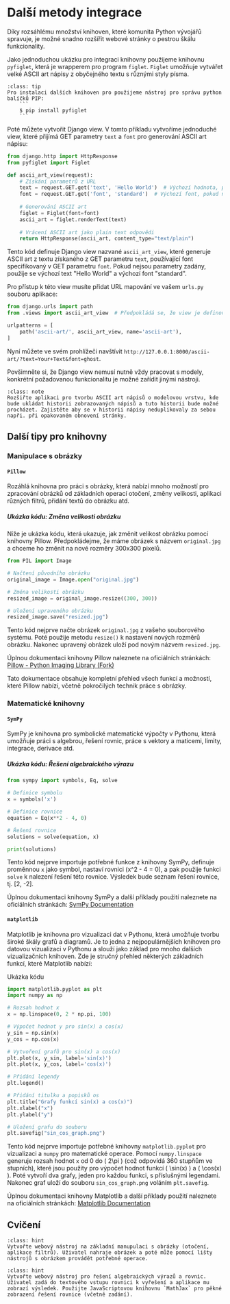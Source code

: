 Další metody integrace
======================

Díky rozsáhlému množství knihoven, které komunita Python vývojářů spravuje, je možné snadno rozšířit webové stránky o pestrou škálu funkcionality. 

Jako jednoduchou ukázku pro integraci knihovny použijeme knihovnu `pyfiglet`, která je wrapperem pro program `figlet`. `Figlet` umožňuje vytvářet velké ASCII art nápisy z obyčejného textu s různými styly písma. 

```{admonition} Instalace balíčků
:class: tip
Pro instalaci dalších knihoven pro použijeme nástroj pro správu python balíčků PIP:
    ```
    $ pip install pyfiglet
    ```
```

Poté můžete vytvořit Django view. V tomto příkladu vytvoříme jednoduché view, které přijímá GET parametry `text` a `font` pro generování ASCII art nápisu:

```python
from django.http import HttpResponse
from pyfiglet import Figlet

def ascii_art_view(request):
    # Získání parametrů z URL
    text = request.GET.get('text', 'Hello World')  # Výchozí hodnota, pokud není text zadán
    font = request.GET.get('font', 'standard')  # Výchozí font, pokud není zadán
    
    # Generování ASCII art
    figlet = Figlet(font=font)
    ascii_art = figlet.renderText(text)
    
    # Vrácení ASCII art jako plain text odpovědi
    return HttpResponse(ascii_art, content_type="text/plain")
```

Tento kód definuje Django view nazvané `ascii_art_view`, které generuje ASCII art z textu získaného z GET parametru `text`, používající font specifikovaný v GET parametru `font`. Pokud nejsou parametry zadány, použije se výchozí text "Hello World" a výchozí font "standard".

Pro přístup k této view musíte přidat URL mapování ve vašem `urls.py` souboru aplikace:

```python
from django.urls import path
from .views import ascii_art_view  # Předpokládá se, že view je definována v views.py

urlpatterns = [
    path('ascii-art/', ascii_art_view, name='ascii-art'),
]
```

Nyní můžete ve svém prohlížeči navštívit `http://127.0.0.1:8000/ascii-art/?text=Your+Text&font=ghost`.

Povšimněte si, že Django view nemusí nutně vždy pracovat s modely, konkrétní požadovanou funkcionalitu je možné zařídit jinými nástroji.


```{admonition} Cvičení
:class: note
Rozšiřte aplikaci pro tvorbu ASCII art nápisů o modelovou vrstvu, kde bude ukládat historii zobrazovaných nápisů a tuto historii bude možné procházet. Zajistěte aby se v historii nápisy neduplikovaly za sebou napři. při opakovaném obnovení stránky.

```

Další tipy pro knihovny
-----------------------

### Manipulace s obrázky

#### `Pillow`

Rozáhlá knihovna pro práci s obrázky, která nabízí mnoho možností pro zpracování obrázků od základních operací otočení, změny velikosti, aplikaci různých filtrů, přidání textů do obrázku atd.

##### Ukázka kódu: Změna velikosti obrázku

Níže je ukázka kódu, která ukazuje, jak změnit velikost obrázku pomocí knihovny Pillow. Předpokládejme, že máme obrázek s názvem `original.jpg` a chceme ho změnit na nové rozměry 300x300 pixelů.

```python
from PIL import Image

# Načtení původního obrázku
original_image = Image.open("original.jpg")

# Změna velikosti obrázku
resized_image = original_image.resize((300, 300))

# Uložení upraveného obrázku
resized_image.save("resized.jpg")
```

Tento kód nejprve načte obrázek `original.jpg` z vašeho souborového systému. Poté použije metodu `resize()` k nastavení nových rozměrů obrázku. Nakonec upravený obrázek uloží pod novým názvem `resized.jpg`.

Úplnou dokumentaci knihovny Pillow naleznete na oficiálních stránkách:
[Pillow - Python Imaging Library (Fork)](https://pillow.readthedocs.io/en/stable/)

Tato dokumentace obsahuje kompletní přehled všech funkcí a možností, které Pillow nabízí, včetně pokročilých technik práce s obrázky.


### Matematické knihovny

#### `SymPy`
 
SymPy je knihovna pro symbolické matematické výpočty v Pythonu, která umožňuje práci s algebrou, řešení rovnic, práce s vektory a maticemi, limity, integrace, derivace atd.

##### Ukázka kódu: Řešení algebraického výrazu

```python
from sympy import symbols, Eq, solve

# Definice symbolu
x = symbols('x')

# Definice rovnice
equation = Eq(x**2 - 4, 0)

# Řešení rovnice
solutions = solve(equation, x)

print(solutions)
```

Tento kód nejprve importuje potřebné funkce z knihovny SymPy, definuje proměnnou `x` jako symbol, nastaví rovnici \(x^2 - 4 = 0\), a pak použije funkci `solve` k nalezení řešení této rovnice. Výsledek bude seznam řešení rovnice, tj. \[2, -2\].


Úplnou dokumentaci knihovny SymPy a další příklady použití naleznete na oficiálních stránkách:
[SymPy Documentation](https://docs.sympy.org/latest/index.html)

#### `matplotlib`

Matplotlib je knihovna pro vizualizaci dat v Pythonu, která umožňuje tvorbu široké škály grafů a diagramů. Je to jedna z nejpopulárnějších knihoven pro datovou vizualizaci v Pythonu a slouží jako základ pro mnoho dalších vizualizačních knihoven. Zde je stručný přehled některých základních funkcí, které Matplotlib nabízí:

Ukázka kódu

```python
import matplotlib.pyplot as plt
import numpy as np

# Rozsah hodnot x
x = np.linspace(0, 2 * np.pi, 100)

# Výpočet hodnot y pro sin(x) a cos(x)
y_sin = np.sin(x)
y_cos = np.cos(x)

# Vytvoření grafů pro sin(x) a cos(x)
plt.plot(x, y_sin, label='sin(x)')
plt.plot(x, y_cos, label='cos(x)')

# Přidání legendy
plt.legend()

# Přidání titulku a popisků os
plt.title("Grafy funkcí sin(x) a cos(x)")
plt.xlabel("x")
plt.ylabel("y")

# Uložení grafu do souboru
plt.savefig("sin_cos_graph.png")

```

Tento kód nejprve importuje potřebné knihovny `matplotlib.pyplot` pro vizualizaci a `numpy` pro matematické operace. Pomocí `numpy.linspace` generuje rozsah hodnot `x` od 0 do \( 2\pi \) (což odpovídá 360 stupňům ve stupních), které jsou použity pro výpočet hodnot funkcí \( \sin(x) \) a \( \cos(x) \). Poté vytvoří dva grafy, jeden pro každou funkci, s příslušnými legendami. Nakonec graf uloží do souboru `sin_cos_graph.png` voláním `plt.savefig`.

Úplnou dokumentaci knihovny Matplotlib a další příklady použití naleznete na oficiálních stránkách:
[Matplotlib Documentation](https://matplotlib.org/stable/contents.html)


Cvičení
-------

```{admonition} Jednoduchý obrázkový editor
:class: hint
Vytvořte webový nástroj na základní manupulaci s obrázky (otočení, aplikace filtrů). Uživatel nahraje obrázek a poté může pomocí lišty nástrojů s obrázkem provádět potřebné operace.

```

```{admonition} Kalkulačka
:class: hint
Vytvořte webový nástroj pro řešení algebraických výrazů a rovnic. Uživatel zadá do textového vstupu rovnici k vyřešení a aplikace mu zobrazí výsledek. Použijte JavaScriptovou knihovnu `MathJax` pro pěkné zobrazení řešení rovnice (včetně zadání).

```


